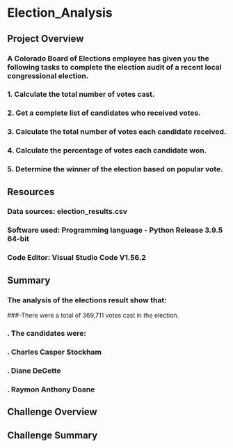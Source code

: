 # Election_Analysis

## Project Overview

### A Colorado Board of Elections employee has given you the following tasks to complete the election audit of a recent local congressional election.

### 1. Calculate the total number of votes cast.
### 2. Get a complete list of candidates who received votes.
### 3. Calculate the total number of votes each candidate received.
### 4. Calculate the percentage of votes each candidate won.
### 5. Determine the winner of the election based on popular vote.

##
## Resources
### Data sources: election_results.csv
### Software used: Programming language - Python Release 3.9.5 64-bit
###                Code Editor: Visual Studio Code V1.56.2


##
## Summary
### The analysis of the elections result show that:

###-There were a total of 369,711 votes cast in the election.
### . The candidates were:
### . Charles Casper Stockham
### . Diane DeGette
### . Raymon Anthony Doane



## Challenge Overview



## Challenge Summary
